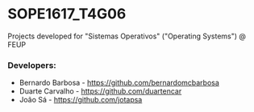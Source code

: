 # SOPE1617_T4G06
Projects developed for "Sistemas Operativos" ("Operating Systems") @ FEUP

### Developers:

  * Bernardo Barbosa - https://github.com/bernardomcbarbosa
  * Duarte Carvalho - https://github.com/duartencar
  * João Sá - https://github.com/jotapsa
